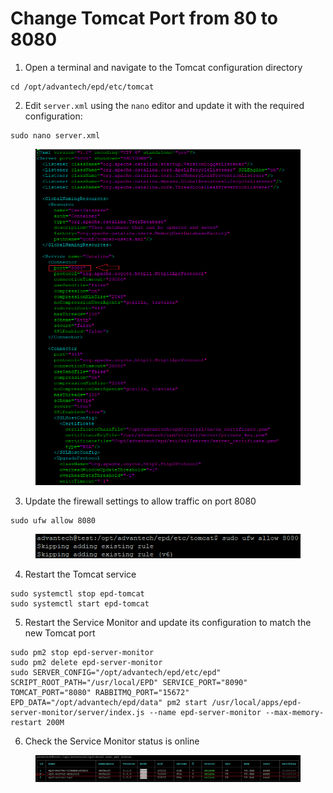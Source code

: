# Change Tomcat Port from 80 to 8080

1. Open a terminal and navigate to the Tomcat configuration directory

```
cd /opt/advantech/epd/etc/tomcat
```

2. Edit `server.xml` using the `nano` editor and update it with the required configuration:

```
sudo nano server.xml
```

<figure><img src="../../../.gitbook/assets/未命名 (1).png" alt=""><figcaption></figcaption></figure>

3. Update the firewall settings to allow traffic on port 8080

```
sudo ufw allow 8080
```

<div align="left"><figure><img src="../../../.gitbook/assets/image (456).png" alt=""><figcaption></figcaption></figure></div>

4. Restart the Tomcat service

```
sudo systemctl stop epd-tomcat
sudo systemctl start epd-tomcat
```

5. Restart the Service Monitor and update its configuration to match the new Tomcat port

```
sudo pm2 stop epd-server-monitor
sudo pm2 delete epd-server-monitor
sudo SERVER_CONFIG="/opt/advantech/epd/etc/epd" SCRIPT_ROOT_PATH="/usr/local/EPD" SERVICE_PORT="8090" TOMCAT_PORT="8080" RABBITMQ_PORT="15672" EPD_DATA="/opt/advantech/epd/data" pm2 start /usr/local/apps/epd-server-monitor/server/index.js --name epd-server-monitor --max-memory-restart 200M
```

6. Check the Service Monitor status is online

<figure><img src="../../../.gitbook/assets/image (458).png" alt=""><figcaption></figcaption></figure>
